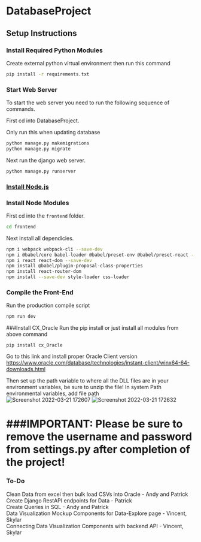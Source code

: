 # DatabaseProject

## Setup Instructions

### Install Required Python Modules

Create external python virtual environment then run this command
```bash
pip install -r requirements.txt
```
### Start Web Server

To start the web server you need to run the following sequence of commands.

First cd into DatabaseProject.

Only run this when updating database
```bash
python manage.py makemigrations
python manage.py migrate
```

Next run the django web server.
```bash
python manage.py runserver
```

### [Install Node.js](https://nodejs.org/en/)

### Install Node Modules

First cd into the ```frontend``` folder.
```bash
cd frontend
```

Next install all dependicies.
```bash
npm i webpack webpack-cli --save-dev
npm i @babel/core babel-loader @babel/preset-env @babel/preset-react --save-dev
npm i react react-dom --save-dev
npm install @babel/plugin-proposal-class-properties
npm install react-router-dom
npm install --save-dev style-loader css-loader
```

### Compile the Front-End

Run the production compile script

```bash
npm run dev
```
###Install CX_Oracle
Run the pip install or just install all modules from above command
```commandline
pip install cx_Oracle
```
Go to this link and install proper Oracle Client version
https://www.oracle.com/database/technologies/instant-client/winx64-64-downloads.html

Then set up the path variable to where all the DLL files are in your environment variables, be sure to unzip the file!
In system Path environmental variables, add file path
<br>
![Screenshot 2022-03-21 172607](https://user-images.githubusercontent.com/53315150/159366659-d0b5af3b-2286-42e9-8703-34daa0315629.png)
![Screenshot 2022-03-21 172632](https://user-images.githubusercontent.com/53315150/159366668-33d480dd-d514-4fa4-80f4-1c39a7d4ed7e.png)

###IMPORTANT:
Please be sure to remove the username and password from settings.py after completion of the project!
=======

### To-Do

Clean Data from excel then bulk load CSVs into Oracle - Andy and Patrick
<br>
Create Django RestAPI endpoints for Data - Patrick
<br>
Create Queries in SQL - Andy and Patrick
<br>
Data Visualization Mockup Components for Data-Explore page - Vincent, Skylar
<br>
Connecting Data Visualization Components with backend API - Vincent, Skylar
